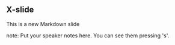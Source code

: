 ##  X-slide

This is a new Markdown slide

note:
    Put your speaker notes here.
    You can see them pressing 's'.
